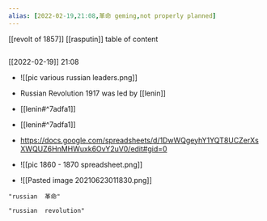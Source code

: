 ```yaml
---
alias: [2022-02-19,21:08,革命 geming,not properly planned]
---
```

[[revolt of 1857]] [[rasputin]]
table of content
```toc
```

[[2022-02-19]] 21:08

- ![[pic various russian leaders.png]]
- Russian Revolution 1917 was led by [[lenin]]
- [[lenin#^7adfa1]]
- [[lenin#^7adfa1]]
- https://docs.google.com/spreadsheets/d/1DwWQgeyhY1YQT8UCZerXsXWQUZ6HnMHWuxk6OvY2uV0/edit#gid=0
- ![[pic 1860 - 1870 spreadsheet.png]]






- ![[Pasted image 20210623011830.png]]

```query
"russian  革命"
```
```query
"russian  revolution"
```
